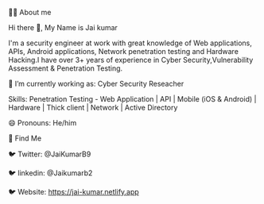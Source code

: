 👨‍💻 About me

Hi there 👋, My Name is Jai kumar

I'm a security engineer at work with great knowledge of Web applications, APIs, Android applications, Network penetration testing and Hardware Hacking.I have over 3+ years of experience in Cyber Security,Vulnerability Assessment & Penetration Testing.

🔭 I’m currently working as: Cyber Security Reseacher

Skills: Penetration Testing - Web Application | API | Mobile (iOS & Android) | Hardware | Thick client | Network | Active Directory

😄 Pronouns: He/him

🧐 Find Me

🐦 Twitter: @JaiKumarB9

🐦 linkedin: @Jaikumarb2
    
🐦 Website: https://jai-kumar.netlify.app
